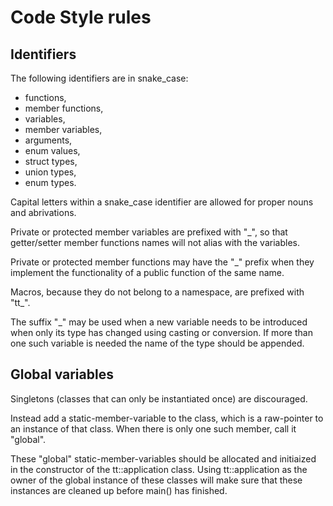 Code Style rules
================

Identifiers
-----------
The following identifiers are in snake\_case:
 - functions,
 - member functions,
 - variables,
 - member variables,
 - arguments,
 - enum values,
 - struct types,
 - union types,
 - enum types.

Capital letters within a snake\_case identifier are allowed for proper nouns and
abrivations.

Private or protected member variables are prefixed with "\_", so that
getter/setter member functions names will not alias with the variables.

Private or protected member functions may have the "\_" prefix when they
implement the functionality of a public function of the same name.

Macros, because they do not belong to a namespace, are prefixed with "tt\_".

The suffix "\_" may be used when a new variable needs to be introduced
when only its type has changed using casting or conversion.
If more than one such variable is needed the name of the type should be appended.

Global variables
----------------
Singletons (classes that can only be instantiated once) are discouraged.

Instead add a static-member-variable to the class, which is a raw-pointer to an instance
of that class. When there is only one such member, call it "global".

These "global" static-member-variables should be allocated and initiaized in the constructor
of the tt::application class. Using tt::application as the owner of the global instance of
these classes will make sure that these instances are cleaned up before main() has finished.


